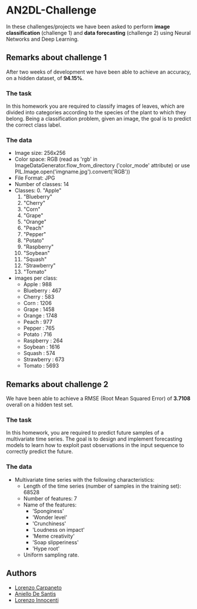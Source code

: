 # AN2DL-Challenge
In these challenges/projects we have been asked to perform **image classification** (challenge 1) and **data forecasting** (challenge 2) using Neural Networks and Deep Learning.

## Remarks about challenge 1
After two weeks of development we have been able to achieve an accuracy, on a hidden dataset, of **94.15%**.

### The task
In this homework you are required to classify images of leaves, 
which are divided into categories according to the species of the plant to which they belong. 
Being a classification problem, given an image, the goal is to predict the correct class label.

### The data
- Image size: 256x256
- Color space: RGB (read as 'rgb' in ImageDataGenerator.flow_from_directory ('color_mode' attribute) or use PIL.Image.open('imgname.jpg').convert('RGB'))
- File Format: JPG
- Number of classes: 14
- Classes:
  0. "Apple"
  1. "Blueberry"
  2. "Cherry"
  3. "Corn"
  4. "Grape"
  5. "Orange"
  6. "Peach"
  7. "Pepper"
  8. "Potato"
  9. "Raspberry"
  10. "Soybean"
  11. "Squash"
  12. "Strawberry"
  13. "Tomato"
- images per class:
  - Apple : 988
  - Blueberry : 467
  - Cherry : 583
  - Corn : 1206
  - Grape : 1458
  - Orange : 1748
  - Peach : 977
  - Pepper : 765
  - Potato : 716
  - Raspberry : 264
  - Soybean : 1616
  - Squash : 574
  - Strawberry : 673
  - Tomato : 5693

## Remarks about challenge 2
We have been able to achieve a RMSE (Root Mean Squared Error) of **3.7108** overall on a hidden test set.

### The task
In this homework, you are required to predict future samples of a multivariate time series. 
The goal is to design and implement forecasting models to learn how to exploit past observations in the input sequence to correctly predict the future. 

### The data
- Multivariate time series with the following characteristics:
  - Length of the time series (number of samples in the training set):   68528
  - Number of features: 7
  - Name of the features: 
    - 'Sponginess'
    - 'Wonder level'
    - 'Crunchiness'
    - 'Loudness on impact'
    - 'Meme creativity'
    - 'Soap slipperiness'
    - 'Hype root'
  - Uniform sampling rate.

## Authors
- [Lorenzo Carpaneto](https://github.com/lolloz98)
- [Aniello De Santis](https://github.com/Aniello98)
- [Lorenzo Innocenti](https://github.com/lorenzoinnocenti)
